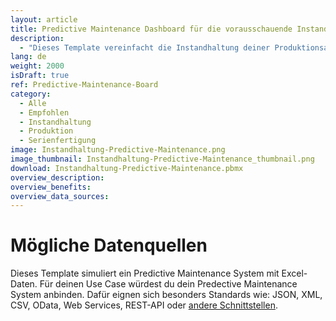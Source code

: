```yaml
---
layout: article
title: Predictive Maintenance Dashboard für die vorausschauende Instandhaltung
description: 
  - "Dieses Template vereinfacht die Instandhaltung deiner Produktionsanlagen. Es gestaltet die Überwachung deiner Maschinen effizienter und informiert verlässlich über Maschinenlaufzeiten, den Produktionsprozess und zeigt dir außerdem mögliche Störungen an, damit du präventiv handeln kannst: Denn in Kombination mit einem Predictive Maintenance Tool informiert dich dieses Dashboard über den Zeitpunkt des nächsten erwarteten Maschinenausfalls und mögliche anfallende Wartungsarbeiten. Außerdem gibt es aktuelle Sensordaten, wie z. B. Temperatur oder Vibrationen je Linie wieder. Auf der rechten Seite sind die aktuellen und zukünftigen Audits aufgelistet. Jetzt herunterladen und die nächste Wartung vorausschauend im Blick behalten!"
lang: de
weight: 2000
isDraft: true
ref: Predictive-Maintenance-Board
category:
  - Alle
  - Empfohlen
  - Instandhaltung
  - Produktion
  - Serienfertigung
image: Instandhaltung-Predictive-Maintenance.png
image_thumbnail: Instandhaltung-Predictive-Maintenance_thumbnail.png
download: Instandhaltung-Predictive-Maintenance.pbmx
overview_description:
overview_benefits:
overview_data_sources:
---
```

# Mögliche Datenquellen

Dieses Template simuliert ein Predictive Maintenance System mit Excel-Daten. Für deinen Use Case würdest du dein Predective Maintenance System anbinden. Dafür eignen sich besonders Standards wie: JSON, XML, CSV, OData, Web Services, REST-API oder [andere Schnittstellen](https://peakboard.com/schnittstellen/).
